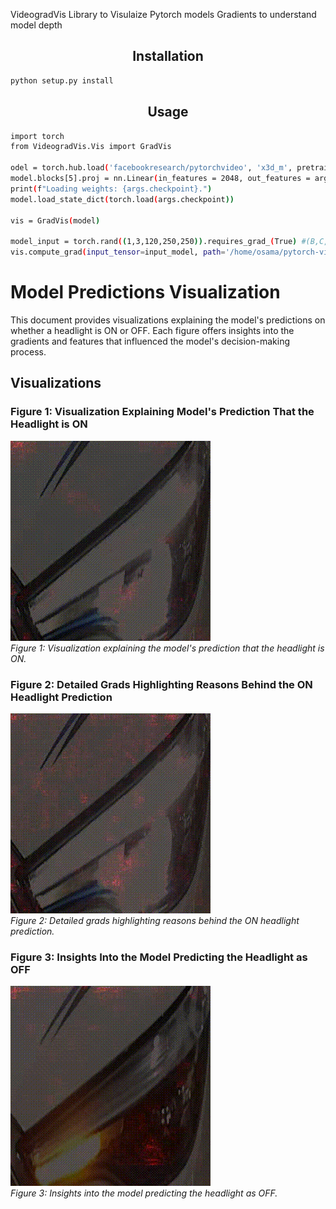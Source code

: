 VideogradVis Library to Visulaize Pytorch models Gradients to understand model depth 

## <div align="center">Installation</div>
```bash
python setup.py install
```

## <div align="center">Usage</div>
```bash
import torch
from VideogradVis.Vis import GradVis

odel = torch.hub.load('facebookresearch/pytorchvideo', 'x3d_m', pretrained=True)
model.blocks[5].proj = nn.Linear(in_features = 2048, out_features = args.classes, bias = True)
print(f"Loading weights: {args.checkpoint}.")
model.load_state_dict(torch.load(args.checkpoint))

vis = GradVis(model)

model_input = torch.rand((1,3,120,250,250)).requires_grad_(True) #(B,C,T,H,W)
vis.compute_grad(input_tensor=input_model, path='/home/osama/pytorch-video/output/')

```
# Model Predictions Visualization

This document provides visualizations explaining the model's predictions on whether a headlight is ON or OFF. Each figure offers insights into the gradients and features that influenced the model's decision-making process.

## Visualizations

### Figure 1: Visualization Explaining Model's Prediction That the Headlight is ON

![Prediction: HeadLight ON](output.gif)  
*Figure 1: Visualization explaining the model's prediction that the headlight is ON.*

### Figure 2: Detailed Grads Highlighting Reasons Behind the ON Headlight Prediction

![Prediction: HeadLight ON](output1.gif)  
*Figure 2: Detailed grads highlighting reasons behind the ON headlight prediction.*

### Figure 3: Insights Into the Model Predicting the Headlight as OFF

![Prediction: HeadLight OFF](output3.gif)  
*Figure 3: Insights into the model predicting the headlight as OFF.*




